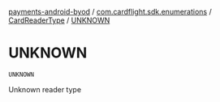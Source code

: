 [payments-android-byod](../../index.md) / [com.cardflight.sdk.enumerations](../index.md) / [CardReaderType](index.md) / [UNKNOWN](./-u-n-k-n-o-w-n.md)

# UNKNOWN

`UNKNOWN`

Unknown reader type

